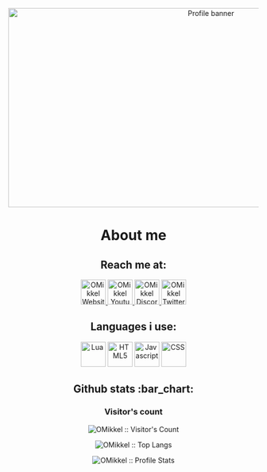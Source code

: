 <p align="center"><img src="https://i.imgur.com/pxJMmLI.png" alt="Profile banner" height="400" width="800"></p>

<h1 align="center">About me</h1>
<h2 align="center">Reach me at:</h2>

<p align="center">
  <a href="https://omikkel.github.io/anhello">
    <img src="https://i.imgur.com/ZNaHGwg.png" alt="OMikkel Website" height="50" width="50">
  </a>

  <a href="https://www.youtube.com/channel/UCmhk9EfLKqRu2IGV7sQKzOg?view_as=subscriber">
    <img src="https://i.imgur.com/0P9c9Fe.png" alt="OMikkel Youtube" height="50" width="50">
  </a>

  <a href="https://discord.gg/RHCHFA3">
    <img src="https://i.imgur.com/YWrhwlj.png" alt="OMikkel Discord" height="50" width="50">
  </a>

  <a href="https://twitter.com/OMikkelDK">
    <img src="https://i.imgur.com/RnGwb2s.png" alt="OMikkel Twitter" height="50" width="50">
  </a>
</p>

<h2 align="center">Languages i use:</h2>

<p align="center">
  <img src="https://i.imgur.com/n7aVKlf.png" alt="Lua" height="50" width="50"/>
  <img src="https://i.imgur.com/UTILags.png" alt="HTML5" height="50" width="50"/>
  <img src="https://i.imgur.com/PLfwvAi.png" alt="Javascript" height="50" width="50"/>
  <img src="https://i.imgur.com/pkps8Sw.png" alt="CSS" height="50" width="50"/>
</p>

<h2 align="center">Github stats :bar_chart:</h2>

<h3 align="center">Visitor's count</h3>

<p align="center"><img src="https://profile-counter.glitch.me/{OMikkel}/count.svg" alt="OMikkel :: Visitor's Count" /></p>

<p align="center"><img src="https://github-readme-stats.vercel.app/api/top-langs/?username=OMikkel&langs_count=10&theme=algolia&layout=compact" alt="OMikkel :: Top Langs" /></p>

<p align="center"><img src="https://github-readme-stats.vercel.app/api?username=OMikkel&theme=algolia&show_icons=true&count_private=true&include_all_commits=true&custom_title=My%20Github%20Stats%20-%20OMikkel" alt="OMikkel :: Profile Stats" /></p>



